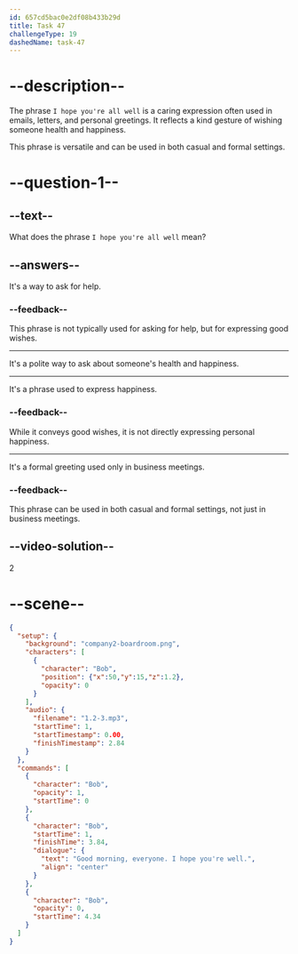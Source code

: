 ```yaml
---
id: 657cd5bac0e2df08b433b29d
title: Task 47
challengeType: 19
dashedName: task-47
---
```


# --description--

The phrase `I hope you're all well` is a caring expression often used in emails, letters, and personal greetings. It reflects a kind gesture of wishing someone health and happiness. 

This phrase is versatile and can be used in both casual and formal settings. 

# --question-1--

## --text--

What does the phrase `I hope you're all well` mean?

## --answers--

It's a way to ask for help.

### --feedback--

This phrase is not typically used for asking for help, but for expressing good wishes.

---

It's a polite way to ask about someone's health and happiness.

---

It's a phrase used to express happiness.

### --feedback--

While it conveys good wishes, it is not directly expressing personal happiness.

---

It's a formal greeting used only in business meetings.

### --feedback--

This phrase can be used in both casual and formal settings, not just in business meetings.

## --video-solution--

2

# --scene--

```json
{
  "setup": {
    "background": "company2-boardroom.png",
    "characters": [
      {
        "character": "Bob",
        "position": {"x":50,"y":15,"z":1.2},
        "opacity": 0
      }
    ],
    "audio": {
      "filename": "1.2-3.mp3",
      "startTime": 1,
      "startTimestamp": 0.00,
      "finishTimestamp": 2.84
    }
  },
  "commands": [
    {
      "character": "Bob",
      "opacity": 1,
      "startTime": 0
    },
    {
      "character": "Bob",
      "startTime": 1,
      "finishTime": 3.84,
      "dialogue": {
        "text": "Good morning, everyone. I hope you're well.",
        "align": "center"
      }
    },
    {
      "character": "Bob",
      "opacity": 0,
      "startTime": 4.34
    }
  ]
}
```
